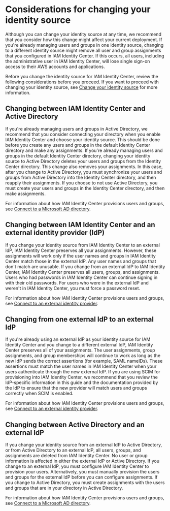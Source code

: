 # Considerations for changing your identity source<a name="manage-your-identity-source-considerations"></a>

Although you can change your identity source at any time, we recommend that you consider how this change might affect your current deployment\. If you're already managing users and groups in one identity source, changing to a different identity source might remove all user and group assignments that you configured in IAM Identity Center\. If this occurs, all users, including the administrative user in IAM Identity Center, will lose single sign\-on access to their AWS accounts and applications\.

Before you change the identity source for IAM Identity Center, review the following considerations before you proceed\. If you want to proceed with changing your identity source, see [Change your identity source](manage-your-identity-source-change.md) for more information\.

## Changing between IAM Identity Center and Active Directory<a name="changing-between-sso-and-active-directory"></a>

If you're already managing users and groups in Active Directory, we recommend that you consider connecting your directory when you enable IAM Identity Center and choose your identity source\. This should be done before you create any users and groups in the default Identity Center directory and make any assignments\. If you're already managing users and groups in the default Identity Center directory, changing your identity source to Active Directory deletes your users and groups from the Identity Center directory\. This change also removes your assignments\. In this case, after you change to Active Directory, you must synchronize your users and groups from Active Directory into the Identity Center directory, and then reapply their assignments\. If you choose to not use Active Directory, you must create your users and groups in the Identity Center directory, and then make assignments\. 

For information about how IAM Identity Center provisions users and groups, see [Connect to a Microsoft AD directory](manage-your-identity-source-ad.md)\.

## Changing between IAM Identity Center and an external identity provider \(IdP\)<a name="changing-between-sso-and-azure-active-directory"></a>

If you change your identity source from IAM Identity Center to an external IdP, IAM Identity Center preserves all your assignments\. However, these assignments will work only if the user names and groups in IAM Identity Center match those in the external IdP\. Any user names and groups that don't match are unusable\. If you change from an external IdP to IAM Identity Center, IAM Identity Center preserves all users, groups, and assignments\. Users who had passwords in IAM Identity Center can continue signing in with their old passwords\. For users who were in the external IdP and weren't in IAM Identity Center, you must force a password reset\.

For information about how IAM Identity Center provisions users and groups, see [Connect to an external identity provider](manage-your-identity-source-idp.md)\.

## Changing from one external IdP to an external IdP<a name="changing-from-one-idp-to-another-idp"></a>

If you're already using an external IdP as your identity source for IAM Identity Center and you change to a different external IdP, IAM Identity Center preserves all of your assignments\. The user assignments, group assignments, and group memberships will continue to work as long as the new IdP sends the correct assertions \(for example, SAML nameIDs\)\. These assertions must match the user names in IAM Identity Center when your users authenticate through the new external IdP\. If you are using SCIM for provisioning into IAM Identity Center, we recommend that you review the IdP\-specific information in this guide and the documentation provided by the IdP to ensure that the new provider will match users and groups correctly when SCIM is enabled\.

For information about how IAM Identity Center provisions users and groups, see [Connect to an external identity provider](manage-your-identity-source-idp.md)\.

## Changing between Active Directory and an external IdP<a name="changing-between-microsoft-ad-and-azure-active-directory"></a>

If you change your identity source from an external IdP to Active Directory, or from Active Directory to an external IdP, all users, groups, and assignments are deleted from IAM Identity Center\. No user or group information is affected in either the external IdP or Active Directory\. If you change to an external IdP, you must configure IAM Identity Center to provision your users\. Alternatively, you must manually provision the users and groups for the external IdP before you can configure assignments\. If you change to Active Directory, you must create assignments with the users and groups that are in your directory in Active Directory\.

For information about how IAM Identity Center provisions users and groups, see [Connect to a Microsoft AD directory](manage-your-identity-source-ad.md)\.
